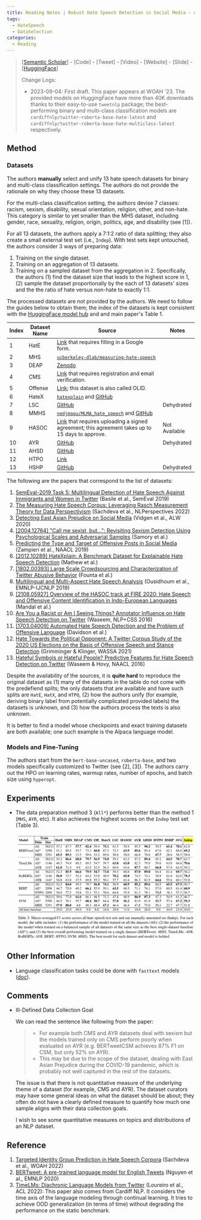 ```yaml
---
title: Reading Notes | Robust Hate Speech Detection in Social Media - A Cross-Dataset Empirical Evaluation
tags:
  - HateSpeech
  - DataSelection
categories:
  - Reading
---
```


> [[Semantic Scholar](https://www.semanticscholar.org/paper/Robust-Hate-Speech-Detection-in-Social-Media%3A-A-Antypas-Camacho-Collados/92ebe45b5422c7b78fdab7520c7f2bce3e713733)] - [Code] - [Tweet] - [Video] - [Website] - [Slide] - [[HuggingFace](https://huggingface.co/cardiffnlp/twitter-roberta-base-hate-latest)]
>
> Change Logs:
>
> - 2023-09-04: First draft. This paper appears at WOAH '23. The provided models on HuggingFace have more than 40K downloads thanks to their easy-to-use `tweetnlp` package; the best-performing binary and multi-class classification models are `cardiffnlp/twitter-roberta-base-hate-latest` and `cardiffnlp/twitter-roberta-base-hate-multiclass-latest` respectively.

## Method

### Datasets

The authors **manually** select and unify 13 hate speech datasets for binary and multi-class classification settings. The authors do not provide the rationale on why they choose these 13 datasets.

For the multi-class classification setting, the authors devise 7 classes: racism, sexism, disability, sexual orientation, religion, other, and non-hate. This category is similar to yet smaller than the MHS dataset, including gender, race, sexuality, religion, origin, politics, age, and disability (see [1]).

For all 13 datasets, the authors apply a 7:1:2 ratio of data splitting; they also create a small external test set (i.e., `Indep`). With test sets kept untouched, the authors consider 3 ways of preparing data:

1. Training on the single dataset.
2. Training on an aggregation of 13 datasets.
3. Training on a sampled dataset from the aggregation in 2. Specifically, the authors (1) find the dataset size that leads to the highest score in 1, (2) sample the dataset proportionally by the each of 13 datasets' sizes and the the ratio of hate versus non-hate to exactly 1:1.

The processed datasets are not provided by the authors. We need to follow the guides below to obtain them; the index of the datasets is kept consistent with the [HuggingFace model hub](https://huggingface.co/cardiffnlp/twitter-roberta-base-hate-latest) and and main paper's Table 1.

| Index | Dataset Name | Source                                                       | Notes         |
| ----- | ------------ | ------------------------------------------------------------ | ------------- |
| 1     | HatE         | [Link](http://hatespeech.di.unito.it/hateval.html) that requires filling in a Google form. |               |
| 2     | MHS          | [`ucberkeley-dlab/measuring-hate-speech`](https://huggingface.co/datasets/ucberkeley-dlab/measuring-hate-speech) |               |
| 3     | DEAP         | [Zenodo](https://zenodo.org/record/3816667)                  |               |
| 4     | CMS          | [Link](https://search.gesis.org/research_data/SDN-10.7802-2251?doi=10.7802/2251) that requires registration and email verification. |               |
| 5     | Offense      | [Link](https://sites.google.com/site/offensevalsharedtask/olid); this dataset is also called OLID. |               |
| 6     | HateX        | [`hatexplain`](https://huggingface.co/datasets/hatexplain) and [GitHub](https://github.com/hate-alert/HateXplain) |               |
| 7     | LSC          | [GitHub](https://github.com/ENCASEH2020/hatespeech-twitter.git) | Dehydrated    |
| 8     | MMHS         | [`nedjmaou/MLMA_hate_speech`](https://huggingface.co/datasets/nedjmaou/MLMA_hate_speech) and [GitHub](https://github.com/HKUST-KnowComp/MLMA_hate_speech) |               |
| 9     | HASOC        | [Link](https://hasocfire.github.io/hasoc/2020/dataset.html) that requires uploading a signed agreement; this agreement takes up to 15 days to approve. | Not Available |
| 10    | AYR          | [GitHub](https://github.com/zeeraktalat/hatespeech)          | Dehydrated    |
| 11    | AHSD         | [GitHub](https://github.com/t-davidson/hate-speech-and-offensive-language) |               |
| 12    | HTPO         | [Link](https://www.ims.uni-stuttgart.de/forschung/ressourcen/korpora/stance-hof/) |               |
| 13    | HSHP         | [GitHub](https://github.com/zeeraktalat/hatespeech)          | Dehydrated    |

The following are the papers that correspond to the list of datasets:

1. [SemEval-2019 Task 5: Multilingual Detection of Hate Speech Against Immigrants and Women in Twitter](https://aclanthology.org/S19-2007) (Basile et al., SemEval 2019)
2. [The Measuring Hate Speech Corpus: Leveraging Rasch Measurement Theory for Data Perspectivism](https://aclanthology.org/2022.nlperspectives-1.11) (Sachdeva et al., NLPerspectives 2022)
3. [Detecting East Asian Prejudice on Social Media](https://aclanthology.org/2020.alw-1.19) (Vidgen et al., ALW 2020)
4. [[2004.12764] "Call me sexist, but...": Revisiting Sexism Detection Using Psychological Scales and Adversarial Samples](https://arxiv.org/abs/2004.12764) (Samory et al.)
5. [Predicting the Type and Target of Offensive Posts in Social Media](https://aclanthology.org/N19-1144) (Zampieri et al., NAACL 2019)
6. [[2012.10289] HateXplain: A Benchmark Dataset for Explainable Hate Speech Detection](https://arxiv.org/abs/2012.10289) (Mathew et al.)
7. [[1802.00393] Large Scale Crowdsourcing and Characterization of Twitter Abusive Behavior](https://arxiv.org/abs/1802.00393) (Founta et al.)
8. [Multilingual and Multi-Aspect Hate Speech Analysis](https://aclanthology.org/D19-1474) (Ousidhoum et al., EMNLP-IJCNLP 2019)
9. [[2108.05927] Overview of the HASOC track at FIRE 2020: Hate Speech and Offensive Content Identification in Indo-European Languages](https://arxiv.org/abs/2108.05927) (Mandal et al.)
10. [Are You a Racist or Am I Seeing Things? Annotator Influence on Hate Speech Detection on Twitter](https://aclanthology.org/W16-5618) (Waseem, NLP+CSS 2016)
11. [[1703.04009] Automated Hate Speech Detection and the Problem of Offensive Language](https://arxiv.org/abs/1703.04009) (Davidson et al.)
12. [Hate Towards the Political Opponent: A Twitter Corpus Study of the 2020 US Elections on the Basis of Offensive Speech and Stance Detection](https://aclanthology.org/2021.wassa-1.18) (Grimminger & Klinger, WASSA 2021)
13. [Hateful Symbols or Hateful People? Predictive Features for Hate Speech Detection on Twitter](https://aclanthology.org/N16-2013) (Waseem & Hovy, NAACL 2016)

Despite the availability of the sources, it is **quite hard** to reproduce the original dataset as (1) many of the datasets in the table do not come with the predefiend splits; the only datasets that are available and have such splits are `HatE`, `HatX`, and `HTPO`, (2) how the authors unify (for example, deriving binary label from potentially complicated provided labels) the datasets is unknown, and (3) how the authors process the texts is also unknown.

It is better to find a model whose checkpoints and exact training datasets are both available; one such example is the Alpaca language model.

### Models and Fine-Tuning

The authors start from the `bert-base-uncased`, `roberta-base`, and two models specifically customized to Twitter (see [2], [3]). The authors carry out the HPO on learning rates, warmup rates, number of epochs, and batch size using `hyperopt`.

## Experiments

- The data preparation method 3 (`All*`) performs better than the method 1 (`MHS`, `AYR`, etc). It also achieves the highest scores on the `Indep` test set (Table 3).

    ![image-20230904122703515](https://raw.githubusercontent.com/guanqun-yang/remote-images/master/2023/09/upgit_20230904_1693844823.png)

## Other Information

- Language classification tasks could be done with `fasttext` models ([doc](https://fasttext.cc/docs/en/language-identification.html)).

## Comments

- Ill-Defined Data Collection Goal

    We can read the sentence like following from the paper:

    > - For example both CMS and AYR datasets deal with sexism but the models trained only on CMS perform poorly when evaluated on AYR (e.g. BERTweetCSM achieves 87% F1 on CSM, but only 52% on AYR).
    > - This may be due to the scope of the dataset, dealing with East Asian Prejudice during the COVID-19 pandemic, which is probably not well captured in the rest of the datasets. 

    The issue is that there is not quantitative measure of the underlying theme of a dataset (for example, CMS and AYR). The dataset curators may have some general ideas on what the dataset should be about; they often do not have a clearly defined measure to quantify how much one sample aligns with their data collection goals.

    I wish to see some quantitative measures on topics  and distributions of an NLP dataset.

## Reference

1. [Targeted Identity Group Prediction in Hate Speech Corpora](https://aclanthology.org/2022.woah-1.22) (Sachdeva et al., WOAH 2022)
2. [BERTweet: A pre-trained language model for English Tweets](https://aclanthology.org/2020.emnlp-demos.2) (Nguyen et al., EMNLP 2020)
3. [TimeLMs: Diachronic Language Models from Twitter](https://aclanthology.org/2022.acl-demo.25) (Loureiro et al., ACL 2022): This paper also comes from Cardiff NLP. It considers the time axis of the language modeling through continual learning. It tries to achieve OOD generalization (in terms of time) without degrading the performance on the static benchmark.
